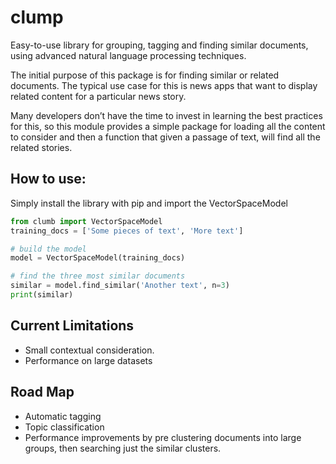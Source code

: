 # clump

Easy-to-use library for grouping, tagging and finding similar documents, using advanced natural language processing techniques.

The initial purpose of this package is for finding similar or related documents. The typical use case for this is news apps that want to display related content for a particular news story.

Many developers don’t have the time to invest in learning the best practices for this, so this module provides a simple package for loading all the content to consider and then a function that given a passage of text, will find all the related stories.

## How to use:

Simply install the library with pip and import the VectorSpaceModel 

```python
from clumb import VectorSpaceModel
training_docs = ['Some pieces of text', 'More text']

# build the model
model = VectorSpaceModel(training_docs)

# find the three most similar documents
similar = model.find_similar('Another text', n=3)
print(similar)

```

## Current Limitations

* Small contextual consideration.
* Performance on large datasets 

## Road Map

* Automatic tagging
* Topic classification
* Performance improvements by pre clustering documents into large groups, then searching just the similar clusters.